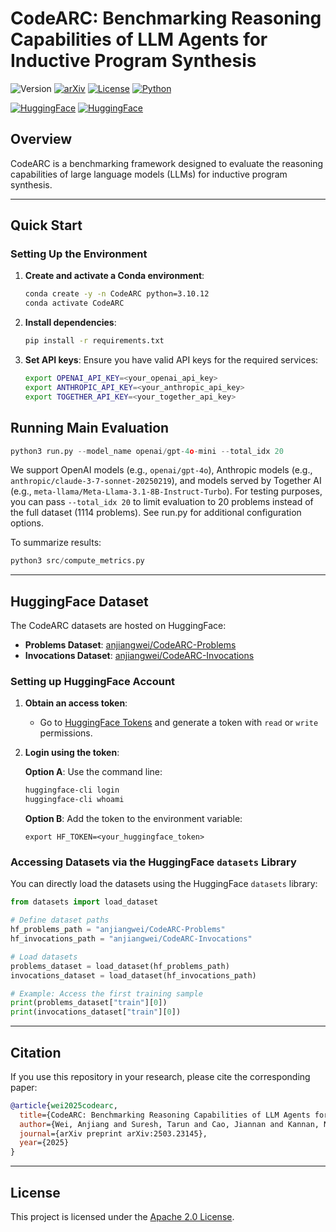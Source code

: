 # CodeARC: Benchmarking Reasoning Capabilities of LLM Agents for Inductive Program Synthesis

![Version](https://img.shields.io/badge/version-1.0.0-blue)
[![arXiv](https://img.shields.io/badge/arXiv-2502.12466-b31b1b.svg)](https://arxiv.org/abs/2503.23145)
[![License](https://img.shields.io/badge/license-Apache%202.0-green.svg)](https://opensource.org/licenses/Apache-2.0)
[![Python](https://img.shields.io/badge/Python-3.10-blue.svg)](https://www.python.org/downloads/)

[![HuggingFace](https://img.shields.io/badge/🤗%20Hugging%20Face-CodeARC_Problems-orange.svg)](https://huggingface.co/datasets/anjiangwei/CodeARC-Problems)
[![HuggingFace](https://img.shields.io/badge/🤗%20Hugging%20Face-CodeARC_Invocations-orange.svg)](https://huggingface.co/datasets/anjiangwei/CodeARC-Invocations)

## Overview

CodeARC is a benchmarking framework designed to evaluate the reasoning capabilities of large language models (LLMs) for inductive program synthesis.

---

## Quick Start

### Setting Up the Environment

1. **Create and activate a Conda environment**:

   ```bash
   conda create -y -n CodeARC python=3.10.12
   conda activate CodeARC
   ```

2. **Install dependencies**:

   ```bash
   pip install -r requirements.txt
   ```

3. **Set API keys**:
   Ensure you have valid API keys for the required services:

   ```bash
   export OPENAI_API_KEY=<your_openai_api_key>
   export ANTHROPIC_API_KEY=<your_anthropic_api_key>
   export TOGETHER_API_KEY=<your_together_api_key>
   ```


## Running Main Evaluation


   ```python
   python3 run.py --model_name openai/gpt-4o-mini --total_idx 20
   ```
   We support OpenAI models (e.g., `openai/gpt-4o`), Anthropic models (e.g., `anthropic/claude-3-7-sonnet-20250219`), and models served by Together AI (e.g., `meta-llama/Meta-Llama-3.1-8B-Instruct-Turbo`). For testing purposes, you can pass `--total_idx 20` to limit evaluation to 20 problems instead of the full dataset (1114 problems). See run.py for additional configuration options.
   
   To summarize results:
   ```python
   python3 src/compute_metrics.py
   ```

---

## HuggingFace Dataset

The CodeARC datasets are hosted on HuggingFace:

- **Problems Dataset**: [anjiangwei/CodeARC-Problems](https://huggingface.co/datasets/anjiangwei/CodeARC-Problems)
- **Invocations Dataset**: [anjiangwei/CodeARC-Invocations](https://huggingface.co/datasets/anjiangwei/CodeARC-Invocations)

### Setting up HuggingFace Account

1. **Obtain an access token**:
   - Go to [HuggingFace Tokens](https://huggingface.co/settings/tokens) and generate a token with `read` or `write` permissions.

2. **Login using the token**:

   **Option A**: Use the command line:

   ```bash
   huggingface-cli login
   huggingface-cli whoami
   ```

   **Option B**: Add the token to the environment variable:

   ```plaintext
   export HF_TOKEN=<your_huggingface_token>
   ```

### Accessing Datasets via the HuggingFace `datasets` Library

You can directly load the datasets using the HuggingFace `datasets` library:

```python
from datasets import load_dataset

# Define dataset paths
hf_problems_path = "anjiangwei/CodeARC-Problems"
hf_invocations_path = "anjiangwei/CodeARC-Invocations"

# Load datasets
problems_dataset = load_dataset(hf_problems_path)
invocations_dataset = load_dataset(hf_invocations_path)

# Example: Access the first training sample
print(problems_dataset["train"][0])
print(invocations_dataset["train"][0])
```

---

## Citation

If you use this repository in your research, please cite the corresponding paper:

```bibtex
@article{wei2025codearc,
  title={CodeARC: Benchmarking Reasoning Capabilities of LLM Agents for Inductive Program Synthesis},
  author={Wei, Anjiang and Suresh, Tarun and Cao, Jiannan and Kannan, Naveen and Wu, Yuheng and Yan, Kai and Teixeira, Thiago SFX and Wang, Ke and Aiken, Alex},
  journal={arXiv preprint arXiv:2503.23145},
  year={2025}
}
```

---

## License

This project is licensed under the [Apache 2.0 License](https://opensource.org/licenses/Apache-2.0).
